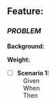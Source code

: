 ## Feature: 
### *PROBLEM*

**Background:**
<br/>

**Weight:**
<br/>

* [ ] **Scenario 1:**
<br/>&emsp;Given
<br/>&emsp;When
<br/>&emsp;Then
<br/>
